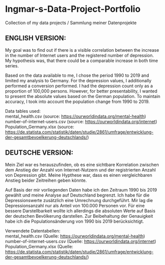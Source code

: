 # Ingmar-s-Data-Project-Portfolio
Collection of my data projects / Sammlung meiner Datenprojekte

## ENGLISH VERSION:

My goal was to find out if there is a visible correlation between the increase in the number of Internet users and the registered number of depression. My hypothesis was, 
that there could be a comparable increase in both time series. 

Based on the data available to me, I chose the period 1990 to 2019 and limited my analysis to Germany. For the depression values, I additionally performed a conversion
performed. I had the depression count only as a proportion of 100,000 persons. However, for better presentability, I wanted to present the absolute values based on the German 
population. To maintain accuracy, I took into account the population change from 1990 to 2019. 

Data tables used:<br>
mental_health.csv (source: https://ourworldindata.org/mental-health)
number-of-internet-users.csv (source: https://ourworldindata.org/internet)
Population_Germany.xlsx (source: https://de.statista.com/statistik/daten/studie/2861/umfrage/entwicklung-der-gesamtbevoelkerung-deutschlands/) 


## DEUTSCHE VERSION:

Mein Ziel war es herauszufinden, ob es eine sichtbare Korrelation zwischen dem Anstieg der Anzahl von Internet-Nutzern und der registrierten Anzahl von Depression gibt. Meine Hypthese war, 
dass es einen vergleichbaren Anstieg beider Zeitreihen geben könnte. 

Auf Basis der mir vorliegenden Daten habe ich den Zeitraum 1990 bis 2019 gewählt und meine Analyse auf Deutschland begrenzt. Ich habe für die Depressionswerte zusätzlich eine Umrechnung
durchgeführt. Mir lag die Depressionsanzahl nur als Anteil von 100.000 Personen vor. Für eine bessere Darstellbarkeit wollte ich allerdings die absoluten Werte auf Basis der deutschen 
Bevölkerung darstellen. Zur Beibehaltung der Genauigkeit habe ich die Populationsänderung von 1990 bis 2019 berücksichtigt. 

Verwendete Datentabellen:<br>
mental_health.csv (Quelle: https://ourworldindata.org/mental-health)
number-of-internet-users.csv (Quelle: https://ourworldindata.org/internet)
Population_Germany.xlsx (Quelle: https://de.statista.com/statistik/daten/studie/2861/umfrage/entwicklung-der-gesamtbevoelkerung-deutschlands/) 

   
